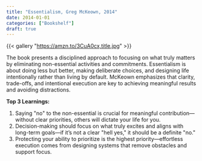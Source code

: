 ```yaml
---
title: "Essentialism, Greg McKeown, 2014"
date: 2014-01-01
categories: ["Bookshelf"]
draft: true
---
```


{{< gallery "https://amzn.to/3CuA0cx,title.jpg" >}}

The book presents a disciplined approach to focusing on what truly matters by eliminating non-essential activities and commitments. Essentialism is about doing less but better, making deliberate choices, and designing life intentionally rather than living by default. McKeown emphasizes that clarity, trade-offs, and intentional execution are key to achieving meaningful results and avoiding distractions.

**Top 3 Learnings:**

1. Saying "no" to the non-essential is crucial for meaningful contribution—without clear priorities, others will dictate your life for you.
2. Decision-making should focus on what truly excites and aligns with long-term goals—if it’s not a clear "hell yes," it should be a definite "no."
3. Protecting your ability to prioritize is the highest priority—effortless execution comes from designing systems that remove obstacles and support focus.
